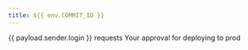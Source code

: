 ```yaml
---
title: ${{ env.COMMIT_ID }}
---
```

{{ payload.sender.login }} requests Your approval for deploying to prod
